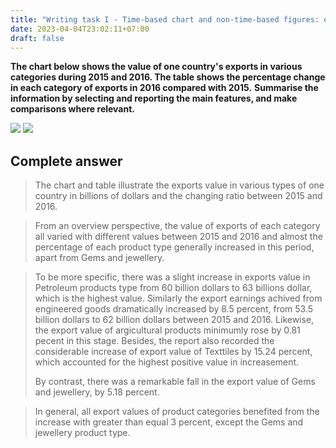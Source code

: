 ```yaml
---
title: "Writing task I - Time-based chart and non-time-based figures: export earnings"
date: 2023-04-04T23:02:11+07:00
draft: false
---
```


**The chart below shows the value of one country's exports in various categories during 2015 and 2016. The table shows the percentage change in each category of exports in 2016 compared with 2015.**
**Summarise the information by selecting and reporting the main features, and make comparisons where relevant.**

![](/media/image/ielts/writing_task_i/exports-various-categories-2016-2016.png)
![](/media/image/ielts/writing_task_i/change-in-each-category-of-exports.png)

## Complete answer

> The chart and table illustrate the exports value in various types of one country in billions of dollars and the changing ratio between 2015 and 2016.

> From an overview perspective, the value of exports of each category all varied with different values between 2015 and 2016 and almost the percentage of each product type generally increased in this period, apart from Gems and jewellery.

> To be more specific, there was a slight increase in exports value in Petroleum products type from 60 billion dollars to 63 billions dollar, which is the highest value. Similarly the export earnings achived from engineered goods dramatically increased by 8.5 percent, from 53.5 billion dollars to 62 billion dollars between 2015 and 2016. Likewise, the export value of argicultural products minimumly rose by 0.81 pecent in this stage. Besides, the report also recorded the considerable increase of export value of Texttiles by 15.24 percent, which accounted for the highest positive value in increasement. 
>
> By contrast, there was a remarkable fall in the export value of Gems and jewellery, by 5.18 percent.

> In general, all export values of product categories benefited from the increase with greater than equal 3 percent, except the Gems and jewellery product type. 

